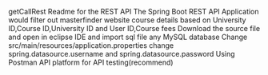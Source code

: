  getCallRest
 Readme for the REST API
 The Spring Boot REST API Application would filter out masterfinder website course details based on University ID,Course ID,University ID  and User ID,Course fees 
 Download the source file and open in eclipse IDE and import sql file any MySQL database
 Change src/main/resources/application.properties change spring.datasource.username and spring.datasource.password
 Using Postman API platform for API testing(recommend)
